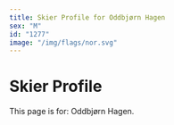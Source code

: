 ```yaml
---
title: Skier Profile for Oddbjørn Hagen
sex: "M"
id: "1277"
image: "/img/flags/nor.svg" 
---
```


# Skier Profile

This page is for: Oddbjørn Hagen.
    